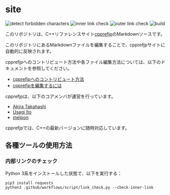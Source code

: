 site
====

![detect forbidden characters](https://github.com/cpprefjp/site/workflows/detect%20forbidden%20characters/badge.svg?branch=master) ![inner link check](https://github.com/cpprefjp/site/workflows/inner%20link%20check/badge.svg?branch=master) ![outer link check](https://github.com/cpprefjp/site/workflows/outer%20link%20check/badge.svg?branch=master) ![build](https://github.com/cpprefjp/site/workflows/build/badge.svg)

このリポジトリは、C++リファレンスサイト[cpprefjp](https://cpprefjp.github.io/)のMarkdownソースです。

このリポジトリにあるMarkdownファイルを編集することで、cpprefjpサイトに自動的に反映されます。


cpprefjpへのコントリビュート方法や各ファイル編集方法については、以下のドキュメントを参照してください。

* [cpprefjpへのコントリビュート方法](CONTRIBUTING.md)
* [cpprefjpを編集するには](/editors_doc/start_editing.md)


cpprefjpは、以下のコアメンバが運営を行っています。
* [Akira Takahashi](https://github.com/faithandbrave/)
* [Usagi Ito](https://github.com/usagi)
* [melpon](https://github.com/melpon)


cpprefjpでは、C++の最新バージョンに随時対応しています。


## 各種ツールの使用方法
### 内部リンクのチェック
Python 3系をインストールした状態で、以下を実行する：

```
pip3 install requests
python3 .github/workflows/script/link_check.py --check-inner-link
```

